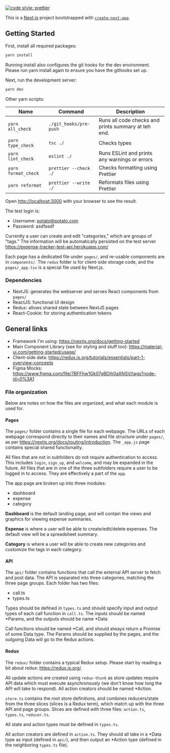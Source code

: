 [![code style: prettier](https://img.shields.io/badge/code_style-prettier-ff69b4.svg?style=flat-square)](https://github.com/prettier/prettier)

This is a [Next.js](https://nextjs.org/) project bootstrapped with [`create-next-app`](https://github.com/vercel/next.js/tree/canary/packages/create-next-app).

## Getting Started

First, install all required packages:

```bash
yarn install
```

Running install also configures the git hooks for the dev environment. Please run yarn install again to ensure you have the githooks set up.

Next, run the development server:

```bash
yarn dev
```

Other yarn scripts:

| Name | Command | Description |
| --- | --- | --- |
| `yarn all_check` | `./git_hooks/pre-push` | Runs all code checks and prints summary at teh end. |
| `yarn type_check` | `tsc ./` | Checks types |
| `yarn lint_check` | `eslint ./` | Runs ESLint and prints any warnings or errors |
| `yarn format_check` | `prettier --check ./` | Checks formatting using Prettier |
| `yarn reformat` | `prettier --write ./` | Reformats files using Prettier |

Open [http://localhost:3000](http://localhost:3000) with your browser to see the result.

The test login is:

-   Username: potato@potato.com
-   Password: asdfasdf

Currently a user can create and edit "categories," which are groups of "tags." The information will be automatically persisted on the test server https://expense-tracker-test-api.herokuapp.com/

Each page has a dedicated file under `pages/`, and re-usable components are in `components/`. The `redux` folder is for client-side storage code, and the `pages/_app.tsx` is a special file used by Next.js.

### Dependencies

-   NextJS: generates the webserver and serves React components from `pages/`
-   ReactJS: functional UI design
-   Redux: allows shared state between NextJS pages
-   React-Cookie: for storing authentication tokens

## General links

-   Framework I'm using: https://nextjs.org/docs/getting-started
-   Main Component Library (see for styling and stuff too): https://material-ui.com/getting-started/usage/
-   Client-side data: https://redux.js.org/tutorials/essentials/part-1-overview-concepts
-   Figma Mocks: https://www.figma.com/file/7BFFhw1Gk07gBDjh0aXNSV/tags?node-id=0%3A1

### File organization

Below are notes on how the files are organized, and what each module is used for.

#### Pages

The `pages/` folder contains a single file for each webpage. The URLs of each webpage correspond directly to their names and file structure under `pages/`, as per https://nextjs.org/docs/routing/introduction. The `_app.js` page contains special shared functionality.

All files that are not in subfolders do not require authentication to access. This includes `login`, `sign_up`, and `welcome`, and may be expanded in the future. All files that are in one of the three subfolders require a user to be logged in to access. They are effectively a part of the `app`.

The app page are broken up into three modules:

-   dashboard
-   expense
-   category

**Dashboard** is the default landing page, and will contain the views and graphics for viewing expense summaries.

**Expense** is where a user will be able to create/edit/delete expenses. The default view will be a spreadsheet summary.

**Category** is where a user will be able to create new categories and customize the tags in each category.

#### API

The `api/` folder contains functions that call the external API server to fetch and post data. The API is separated into three categories, matching the three page groups. Each folder has two files:

-   call.ts
-   types.ts

Types should be defined in `types.ts` and should specify input and output types of each call function in `call.ts`. The inputs should be named \*Params, and the outputs should be name \*Data

Call functions should be named \*Call, and should always return a Promise of some Data type. The Params should be supplied by the pages, and the outgoing Data will go to the Redux actions.

#### Redux

The `redux/` folder contains a typical Redux setup. Please start by reading a bit about redux: https://redux.js.org/.

All update actions are created using `redux-thunk` as store updates require API data which must execute asynchronously (we don't know how long the API will take to respond). All action creators should be named \*Action.

`store.ts` contains the root store definitions, and combines reducers/state from the three slices (slices is a Redux term), which match up with the three API and page groups. Slices are defined with three files: `action.ts`, `types.ts`, `reducer.ts`.

All state and action types must be defined in `types.ts`.

All action creators are defined in `action.ts`. They should all take in a \*Data type as input (defined in `api/`), and then output an \*Action type (defined in the neighboring `types.ts` file).
